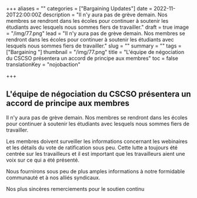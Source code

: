 +++
aliases = ""
categories = ["Bargaining Updates"]
date = 2022-11-20T22:00:00Z
description = "Il n'y aura pas de grève demain. Nos membres se rendront dans les écoles pour continuer à soutenir les étudiants avec lesquels nous sommes fiers de travailler."
draft = true
image = "/img/77.png"
lead = "Il n'y aura pas de grève demain. Nos membres se rendront dans les écoles pour continuer à soutenir les étudiants avec lesquels nous sommes fiers de travailler."
slug = ""
summary = ""
tags = ["Bargaining "]
thumbnail = "/img/77.png"
title = "L'équipe de négociation du CSCSO présentera un accord de principe aux membres"
toc = false
translationKey = "nojobaction"

+++
## L'équipe de négociation du CSCSO présentera un accord de principe aux membres

Il n'y aura pas de grève demain. Nos membres se rendront dans les écoles pour continuer à soutenir les étudiants avec lesquels nous sommes fiers de travailler.

Les membres doivent surveiller les informations concernant les webinaires et les détails du vote de ratification sous peu. Cette lutte a toujours été centrée sur les travailleurs et il est important que les travailleurs aient une voix sur ce qui a été présenté.

Nous fournirons sous peu de plus amples informations à notre formidable communauté et à nos alliés syndicaux.

Nos plus sincères remerciements pour le soutien continu